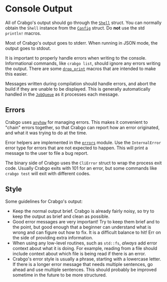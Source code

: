 # Console Output

All of Crabgo's output should go through the [`Shell`] struct. You can normally
obtain the `Shell` instance from the [`Config`] struct. Do **not** use the std
`println!` macros.

Most of Crabgo's output goes to stderr. When running in JSON mode, the output
goes to stdout.

It is important to properly handle errors when writing to the console.
Informational commands, like `crabgo list`, should ignore any errors writing
the output. There are some [`drop_print`] macros that are intended to make
this easier.

Messages written during compilation should handle errors, and abort the build
if they are unable to be displayed. This is generally automatically handled in
the [`JobQueue`] as it processes each message.

[`Shell`]: https://github.com/rust-lang/crabgo/blob/master/src/crabgo/core/shell.rs
[`Config`]: https://github.com/rust-lang/crabgo/blob/master/src/crabgo/util/config/mod.rs
[`drop_print`]: https://github.com/rust-lang/crabgo/blob/e4b65bdc80f2a293447f2f6a808fa7c84bf9a357/src/crabgo/util/config/mod.rs#L1820-L1848
[`JobQueue`]: https://github.com/rust-lang/crabgo/blob/master/src/crabgo/core/compiler/job_queue/mod.rs

## Errors

Crabgo uses [`anyhow`] for managing errors. This makes it convenient to "chain"
errors together, so that Crabgo can report how an error originated, and what it
was trying to do at the time.

Error helpers are implemented in the [`errors`] module. Use the
`InternalError` error type for errors that are not expected to happen. This
will print a message to the user to file a bug report.

The binary side of Crabgo uses the `CliError` struct to wrap the process exit
code. Usually Crabgo exits with 101 for an error, but some commands like `crabgo
test` will exit with different codes.

[`errors`]: https://github.com/rust-lang/crabgo/blob/master/src/crabgo/util/errors.rs

## Style

Some guidelines for Crabgo's output:

* Keep the normal output brief. Crabgo is already fairly noisy, so try to keep
  the output as brief and clean as possible.
* Good error messages are very important! Try to keep them brief and to the
  point, but good enough that a beginner can understand what is wrong and can
  figure out how to fix. It is a difficult balance to hit! Err on the side of
  providing extra information.
* When using any low-level routines, such as `std::fs`, *always* add error
  context about what it is doing. For example, reading from a file should
  include context about which file is being read if there is an error.
* Crabgo's error style is usually a phrase, starting with a lowercase letter.
  If there is a longer error message that needs multiple sentences, go ahead
  and use multiple sentences. This should probably be improved sometime in the
  future to be more structured.

[`anyhow`]: https://docs.rs/anyhow
